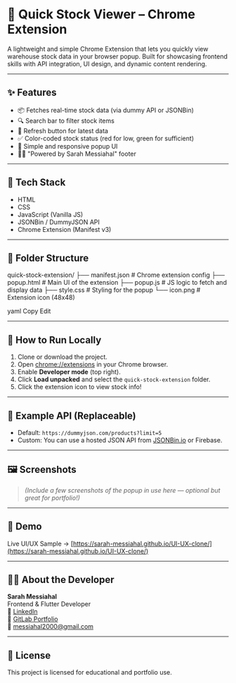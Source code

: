 # 🧾 Quick Stock Viewer – Chrome Extension

A lightweight and simple Chrome Extension that lets you quickly view warehouse stock data in your browser popup. Built for showcasing frontend skills with API integration, UI design, and dynamic content rendering.

---

## ✨ Features

- 📦 Fetches real-time stock data (via dummy API or JSONBin)
- 🔍 Search bar to filter stock items
- 🔄 Refresh button for latest data
- ✅ Color-coded stock status (red for low, green for sufficient)
- 🎨 Simple and responsive popup UI
- 👩‍💻 "Powered by Sarah Messiahal" footer

---

## 🧩 Tech Stack

- HTML
- CSS
- JavaScript (Vanilla JS)
- JSONBin / DummyJSON API
- Chrome Extension (Manifest v3)

---

## 📁 Folder Structure

quick-stock-extension/ ├── manifest.json # Chrome extension config ├── popup.html # Main UI of the extension ├── popup.js # JS logic to fetch and display data ├── style.css # Styling for the popup └── icon.png # Extension icon (48x48)

yaml
Copy
Edit

---

## 🚀 How to Run Locally

1. Clone or download the project.
2. Open [chrome://extensions](chrome://extensions) in your Chrome browser.
3. Enable **Developer mode** (top right).
4. Click **Load unpacked** and select the `quick-stock-extension` folder.
5. Click the extension icon to view stock info!

---

## 📡 Example API (Replaceable)

- Default: `https://dummyjson.com/products?limit=5`
- Custom: You can use a hosted JSON API from [JSONBin.io](https://jsonbin.io) or Firebase.

---

## 🖼️ Screenshots

> _(Include a few screenshots of the popup in use here — optional but great for portfolio!)_

---

## 📌 Demo

Live UI/UX Sample → [https://sarah-messiahal.github.io/UI-UX-clone/](https://sarah-messiahal.github.io/UI-UX-clone/)

---

## 👩‍💻 About the Developer

**Sarah Messiahal**  
Frontend & Flutter Developer  
🔗 [LinkedIn](https://www.linkedin.com/in/sarah-messiahal-b1978a215)  
🔗 [GitLab Portfolio](https://gitlab.com/users/sarah_messiahal/projects)  
📧 messiahal2000@gmail.com

---

## 📃 License

This project is licensed for educational and portfolio use.
